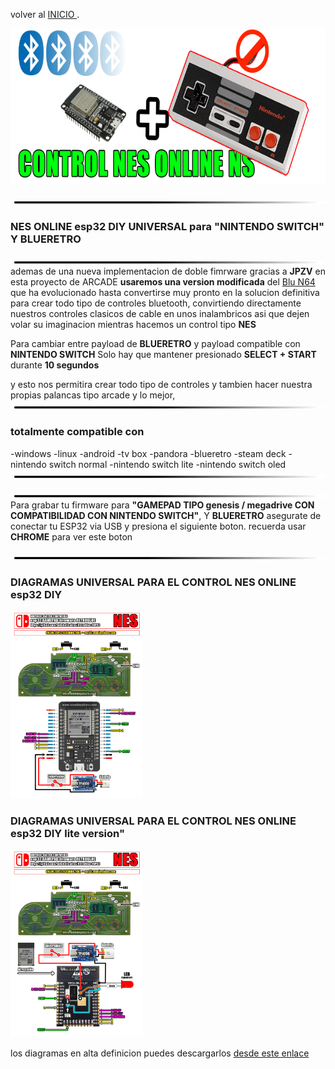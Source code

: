 
volver al [INICIO ](index.md).

<img src="imagenes/nes.png"
height="250">


<img src="imagenes/line.png"
height="5">

### NES ONLINE esp32 DIY **UNIVERSAL** para **"NINTENDO SWITCH"** Y **BLUERETRO**
<img src="imagenes/line.png"
height="5">
ademas de una nueva implementacion de doble fimrware gracias a **JPZV** en esta proyecto de ARCADE **usaremos una version modificada** del [Blu N64](https://github.com/JPZV/BluN64-ESP32) que ha evolucionado hasta convertirse muy pronto en la solucion definitiva para crear todo tipo de controles bluetooth, convirtiendo directamente nuestros controles clasicos de cable en unos inalambricos asi que dejen volar su imaginacion mientras hacemos un control tipo **NES**

Para cambiar entre payload de **BLUERETRO** y payload compatible con **NINTENDO SWITCH** Solo hay que mantener presionado **SELECT + START** durante **10 segundos**

y esto nos permitira crear todo tipo de controles y tambien hacer nuestra propias palancas tipo arcade
y lo mejor, 
<img src="imagenes/line.png"
height="5">
### totalmente compatible con 

-windows
-linux
-android
-tv box
-pandora
-blueretro
-steam deck
-nintendo switch normal
-nintendo switch lite
-nintendo switch oled
<img src="imagenes/line.png"
height="5">

<img src="imagenes/line.png"
height="5">
Para grabar tu firmware para **"GAMEPAD TIPO genesis / megadrive  CON COMPATIBILIDAD CON NINTENDO SWITCH"**, Y **BLUERETRO** asegurate de conectar tu ESP32 via USB y presiona el siguiente boton. recuerda usar **CHROME** para ver este boton


<script type="module" src="install-button.js?module"></script>
<esp-web-install-button manifest="firmware/firmware_build/NES-UNIVERSAL-JPZV/manifest.json"></esp-web-install-button>

<img src="imagenes/line.png"
height="5">

### DIAGRAMAS UNIVERSAL PARA EL CONTROL NES ONLINE esp32 DIY

<img src="imagenes/diagrama-nes.jpg"
height="300">
### DIAGRAMAS UNIVERSAL PARA EL CONTROL NES ONLINE esp32 DIY lite version"

<img src="imagenes/diagrama-nes-lite.jpg"
height="300">

los diagramas en alta definicion puedes descargarlos [desde este enlace](https://www.mundoyakara.com/2022/07/como-hacer-control-nes-classic-edition.html)

